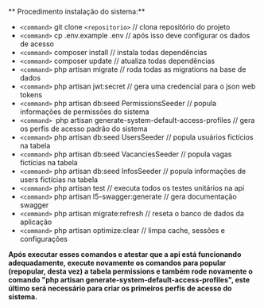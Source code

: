 **
    Procedimento instalação do sistema:**

- `<command>` git clone `<repositorio>`							// clona repositório do projeto
- `<command>` cp .env.example .env							// após isso deve configurar os dados de acesso
- `<command>` composer install								// instala todas dependências
- `<command>` composer update								// atualiza todas dependências
- `<command>` php artisan migrate								// roda todas as migrations na base de dados
- `<command>` php artisan jwt:secret 							// gera uma credencial para o json web tokens
- `<command>` php artisan db:seed PermissionsSeeder				// popula informações de permissões do sistema
- `<command> `php artisan generate-system-default-access-profiles	// gera os perfis de acesso padrão do sistema
- `<command>` php artisan db:seed UsersSeeder 					// popula usuários fictícios na tabela
- `<command>` php artisan db:seed VacanciesSeeder 				// popula vagas fictícias na tabela
- `<command>` php artisan db:seed InfosSeeder 					// popula informações de users fictícias na tabela
- `<command>` php artisan test 								// executa todos os testes unitários na api
- `<command>` php artisan l5-swagger:generate					// gera documentação swagger
- `<command>` php artisan migrate:refresh						// reseta o banco de dados da aplicação
- `<command>` php artisan optimize:clear						// limpa cache, sessões e configurações

**Após executar esses comandos e atestar que a api está funcionando adequadamente, execute novamente os comandos para popular (repopular, desta vez) a tabela permissions e também rode novamente o comando "php artisan generate-system-default-access-profiles", este último será necessário para criar os primeiros perfis de acesso do sistema.**
